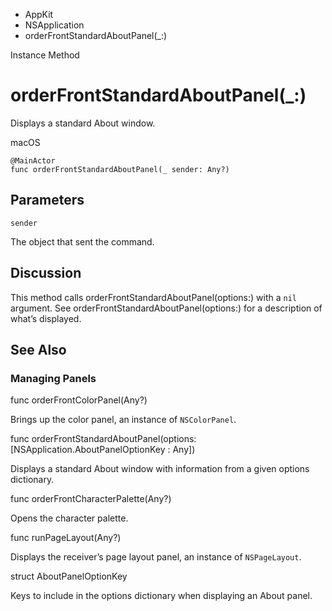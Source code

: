 

- AppKit
- NSApplication
-  orderFrontStandardAboutPanel(\_:) 

Instance Method

# orderFrontStandardAboutPanel(\_:)

Displays a standard About window.

macOS

``` source
@MainActor
func orderFrontStandardAboutPanel(_ sender: Any?)
```

## Parameters 

`sender`  

The object that sent the command.

## Discussion

This method calls orderFrontStandardAboutPanel(options:) with a `nil` argument. See orderFrontStandardAboutPanel(options:) for a description of what’s displayed.

## See Also

### Managing Panels

func orderFrontColorPanel(Any?)

Brings up the color panel, an instance of `NSColorPanel`.

func orderFrontStandardAboutPanel(options: [NSApplication.AboutPanelOptionKey : Any])

Displays a standard About window with information from a given options dictionary.

func orderFrontCharacterPalette(Any?)

Opens the character palette.

func runPageLayout(Any?)

Displays the receiver’s page layout panel, an instance of `NSPageLayout`.

struct AboutPanelOptionKey

Keys to include in the options dictionary when displaying an About panel.

